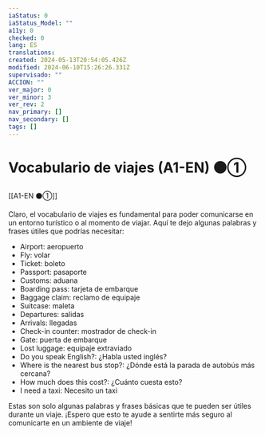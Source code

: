 ```yaml
---
iaStatus: 0
iaStatus_Model: ""
a11y: 0
checked: 0
lang: ES
translations: 
created: 2024-05-13T20:54:05.426Z
modified: 2024-06-10T15:26:26.331Z
supervisado: ""
ACCION: ""
ver_major: 0
ver_minor: 3
ver_rev: 2
nav_primary: []
nav_secondary: []
tags: []
---
```

# Vocabulario de viajes (A1-EN) ⚫①

[[A1-EN ⚫①]]

Claro, el vocabulario de viajes es fundamental para poder comunicarse en un entorno turístico o al momento de viajar. Aquí te dejo algunas palabras y frases útiles que podrías necesitar:

- Airport: aeropuerto
- Fly: volar
- Ticket: boleto
- Passport: pasaporte
- Customs: aduana
- Boarding pass: tarjeta de embarque
- Baggage claim: reclamo de equipaje
- Suitcase: maleta
- Departures: salidas
- Arrivals: llegadas
- Check-in counter: mostrador de check-in
- Gate: puerta de embarque
- Lost luggage: equipaje extraviado
- Do you speak English?: ¿Habla usted inglés?
- Where is the nearest bus stop?: ¿Dónde está la parada de autobús más cercana?
- How much does this cost?: ¿Cuánto cuesta esto?
- I need a taxi: Necesito un taxi

Estas son solo algunas palabras y frases básicas que te pueden ser útiles durante un viaje. ¡Espero que esto te ayude a sentirte más seguro al comunicarte en un ambiente de viaje!

